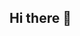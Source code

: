 ## Hi there 👋

<!--
**Leooncode/Leooncode** is a ✨ _special_ ✨ repository because its `README.md` (this file) appears on your GitHub profile.

Here are some ideas to get you started:

- 🔭 I am currently pursuing a doctoral degree at the College of Computer Science, Nankai University.
- 🌱 I’m currently learning Hyperspectral Unmixing, BEV Perception, Occ Prediction.
- 😄 Pronouns: Be yourself!
![GitHub Stats](https://github-readme-stats.vercel.app/api?username=Leooncode&show_icons=true&theme=dark)
-->
